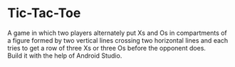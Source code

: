 # Tic-Tac-Toe
A game in which two players alternately put Xs and Os in compartments of a figure formed by two vertical lines crossing two horizontal lines and each tries to get a row of three Xs or three Os before the opponent does.\
Build it with the help of Android Studio.
